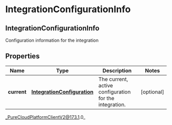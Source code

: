 # IntegrationConfigurationInfo

## IntegrationConfigurationInfo
Configuration information for the integration

## Properties

|Name | Type | Description | Notes|
|------------ | ------------- | ------------- | -------------|
| **current** | [**IntegrationConfiguration**](IntegrationConfiguration) | The current, active configuration for the integration. | [optional] |



_PureCloudPlatformClientV2@173.1.0_
